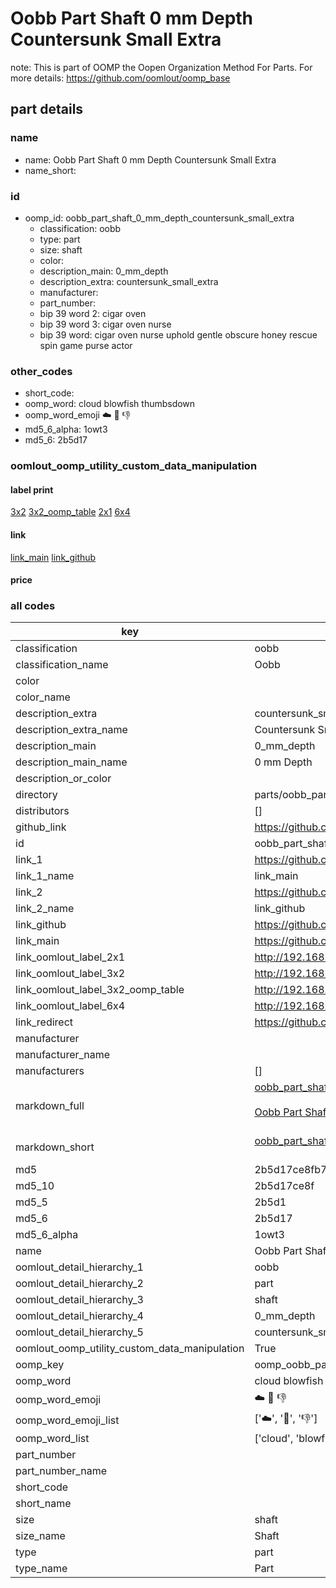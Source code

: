 # Oobb Part Shaft 0 mm Depth Countersunk Small Extra  

note: This is part of OOMP the Oopen Organization Method For Parts. For more details: https://github.com/oomlout/oomp_base

##  part details
  







### name
* name: Oobb Part Shaft 0 mm Depth Countersunk Small Extra
* name_short: 
### id
* oomp_id: oobb_part_shaft_0_mm_depth_countersunk_small_extra
  * classification: oobb
  * type: part
  * size: shaft
  * color: 
  * description_main: 0_mm_depth
  * description_extra: countersunk_small_extra
  * manufacturer: 
  * part_number: 
  * bip 39 word 2: cigar oven
  * bip 39 word 3: cigar oven nurse
  * bip 39 word: cigar oven nurse uphold gentle obscure honey rescue spin game purse actor

### other_codes
* short_code: 
* oomp_word: cloud blowfish thumbsdown
* oomp_word_emoji :cloud: :blowfish: :thumbsdown:
* md5_6_alpha: 1owt3
* md5_6: 2b5d17






### oomlout_oomp_utility_custom_data_manipulation
#### label print
[3x2](http://192.168.1.245:1112/?label=oomp%201owt3)
[3x2_oomp_table](http://192.168.1.108:1112/?label=oomp%201owt3)
[2x1](http://192.168.1.242:1112/?label=oomp%201owt3)
[6x4](http://192.168.1.55:1112/?label=oomp%201owt3)    

#### link

[link_main](https://github.com/oomlout/oomlout_oomp_version_1_messy/tree/main/parts/oobb_part_shaft_0_mm_depth_countersunk_small_extra) [link_github](https://github.com/oomlout/oomlout_oomp_version_1_messy/tree/main/parts/oobb_part_shaft_0_mm_depth_countersunk_small_extra)                             

#### price







### all codes 
| key | value |  
| --- | --- |  
| classification | oobb |  
| classification_name | Oobb |  
| color |  |  
| color_name |  |  
| description_extra | countersunk_small_extra |  
| description_extra_name | Countersunk Small Extra |  
| description_main | 0_mm_depth |  
| description_main_name | 0 mm Depth |  
| description_or_color |   |  
| directory | parts/oobb_part_shaft_0_mm_depth_countersunk_small_extra |  
| distributors | [] |  
| github_link | https://github.com/oomlout/oomlout_oomp_part_src/tree/main/parts/oobb_part_shaft_0_mm_depth_countersunk_small_extra |  
| id | oobb_part_shaft_0_mm_depth_countersunk_small_extra |  
| link_1 | https://github.com/oomlout/oomlout_oomp_version_1_messy/tree/main/parts/oobb_part_shaft_0_mm_depth_countersunk_small_extra |  
| link_1_name | link_main |  
| link_2 | https://github.com/oomlout/oomlout_oomp_version_1_messy/tree/main/parts/oobb_part_shaft_0_mm_depth_countersunk_small_extra |  
| link_2_name | link_github |  
| link_github | https://github.com/oomlout/oomlout_oomp_version_1_messy/tree/main/parts/oobb_part_shaft_0_mm_depth_countersunk_small_extra |  
| link_main | https://github.com/oomlout/oomlout_oomp_version_1_messy/tree/main/parts/oobb_part_shaft_0_mm_depth_countersunk_small_extra |  
| link_oomlout_label_2x1 | http://192.168.1.242:1112/?label=oomp%201owt3 |  
| link_oomlout_label_3x2 | http://192.168.1.245:1112/?label=oomp%201owt3 |  
| link_oomlout_label_3x2_oomp_table | http://192.168.1.108:1112/?label=oomp%201owt3 |  
| link_oomlout_label_6x4 | http://192.168.1.55:1112/?label=oomp%201owt3 |  
| link_redirect | https://github.com/oomlout/oomlout_oomp_version_1_messy/tree/main/parts/oobb_part_shaft_0_mm_depth_countersunk_small_extra |  
| manufacturer |  |  
| manufacturer_name |  |  
| manufacturers | [] |  
| markdown_full | [oobb_part_shaft_0_mm_depth_countersunk_small_extra](none)<br>[](none)<br>[Oobb Part Shaft 0 Mm Depth Countersunk Small Extra](none)<br><br> |  
| markdown_short | [oobb_part_shaft_0_mm_depth_countersunk_small_extra](none)<br><br> |  
| md5 | 2b5d17ce8fb72da661309eed2f277147 |  
| md5_10 | 2b5d17ce8f |  
| md5_5 | 2b5d1 |  
| md5_6 | 2b5d17 |  
| md5_6_alpha | 1owt3 |  
| name | Oobb Part Shaft 0 mm Depth Countersunk Small Extra |  
| oomlout_detail_hierarchy_1 | oobb |  
| oomlout_detail_hierarchy_2 | part |  
| oomlout_detail_hierarchy_3 | shaft |  
| oomlout_detail_hierarchy_4 | 0_mm_depth |  
| oomlout_detail_hierarchy_5 | countersunk_small_extra |  
| oomlout_oomp_utility_custom_data_manipulation | True |  
| oomp_key | oomp_oobb_part_shaft_0_mm_depth_countersunk_small_extra |  
| oomp_word | cloud blowfish thumbsdown |  
| oomp_word_emoji | :cloud: :blowfish: :thumbsdown: |  
| oomp_word_emoji_list | [':cloud:', ':blowfish:', ':thumbsdown:'] |  
| oomp_word_list | ['cloud', 'blowfish', 'thumbsdown'] |  
| part_number |  |  
| part_number_name |  |  
| short_code |  |  
| short_name |  |  
| size | shaft |  
| size_name | Shaft |  
| type | part |  
| type_name | Part |  

